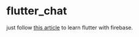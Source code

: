 # flutter_chat

just follow [this article](https://www.flutter-study.dev/firebase-app/about-firebase-app) to learn flutter with firebase.
